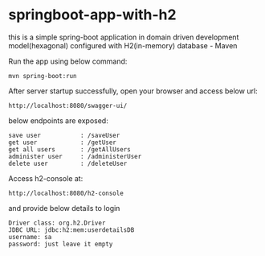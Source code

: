 # springboot-app-with-h2
this is a simple spring-boot application in domain driven development model(hexagonal) configured with H2(in-memory) database - Maven

Run the app using below command:

    mvn spring-boot:run

After server startup successfully, open your browser and access below url:

    http://localhost:8080/swagger-ui/

below endpoints are exposed:
    
    save user           : /saveUser
    get user            : /getUser
    get all users       : /getAllUsers
    administer user     : /administerUser
    delete user         : /deleteUser

Access h2-console at: 

    http://localhost:8080/h2-console 

and provide below details to login
    
    Driver class: org.h2.Driver
    JDBC URL: jdbc:h2:mem:userdetailsDB
    username: sa
    password: just leave it empty

